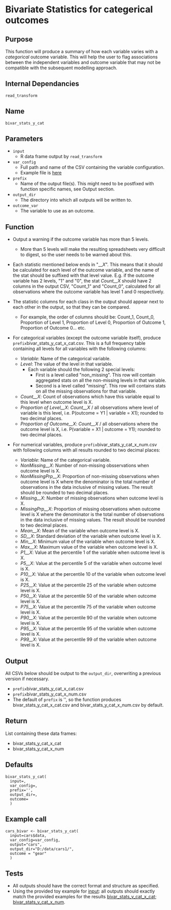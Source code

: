 # Bivariate Statistics for categerical outcomes

## Purpose
This function will produce a summary of how each variable varies with a _categorical_ outcome variable. This will help the user to flag associations between the independent variables and outcome variable that may not be compatible with the subsequent modelling approach.

## Internal Dependancies
`read_transform`

## Name
`bivar_stats_y_cat`

## Parameters
* `input`
  * R data frame output by `read_transform`
* `var_config`
  * Full path and name of the CSV containing the variable configuration.
  * Example file is [here](../example_metadata_files/var_config.csv)
* `prefix`
  * Name of the output file(s). This might need to be postfixed with function specific names, see Output section.
* `output_dir`
  * The directory into which all outputs will be written to.
* `outcome_var`
  * The variable to use as an outcome.

## Function
* Output a warning if the outcome variable has more than 5 levels.
  * More than 5 levels will make the resulting spreadsheets very difficult to digest, so the user needs to be warned about this.
* Each statistic mentioned below ends in "_\__X_". This means that it should be calculated for each level of the outcome variable, and the name of the stat should be suffixed with that level value. E.g. if the outcome variable has 2 levels, "1" and "0", the stat _Count__X_ should have 2 columns in the output CSV, "Count_1" and "Count_0", calculated for all observations where the outcome variable has level 1 and 0 respectively.
* The statistic columns for each class in the output should appear next to each other in the output, so that they can be compared.
  * For example, the order of columns should be: Count_1, Count_0, Proportion of Level 1, Proportion of Level 0, Proportion of Outcome 1, Proportion of Outcome 0... etc. 
* For categorical variables (except the outcome variable itself), produce `prefix`bivar_stats_y_cat_x_cat.csv. This is a full frequency table containing all levels for all variables with the following columns:
  * _Variable_: Name of the categorical variable.
  * _Level_: The value of the level in that variable.
    * Each variable should the following 2 special levels:
      * First is a level called "non_missing". This row will contain aggregated stats on all the non-missing levels in that variable.
      * Second is a level called "missing". This row will contains stats on all the missing observations for that variable.
  * _Count__X_: Count of observations which have this variable equal to this level when outcome level is X.
  * _Proportion of Level__X_: _Count__X_ / all observations where level of variable is this level, i.e. P(outcome = Y1 | variable = X1); rounded to two decimal places.
  * _Proportion of Outcome__X_: _Count__X_ / all observations where the outcome level is X, i.e. P(variable = X1 | outcome = Y1); rounded to two decimal places.

* For numerical variables, produce  `prefix`bivar_stats_y_cat_x_num.csv with following columns with all results rounded to two decimal places:
  * _Variable_: Name of the categorical variable.
  * _NonMissing__X_: Number of non-missing obsservations when outcome level is X.
  * _NonMissingPrp__X_: Proportion of non-missing observations when outcome level is X where the denominator is the total number of observations in the data inclusive of missing values. The result should be rounded to two decimal places.
  * _Missing__X_: Number of missing observations when outcome level is X.
  * _MissingPrp__X_: Proportion of missing observations when outcome level is X where the denominator is the total number of observations in the data inclusive of missing values. The result should be rounded to two decimal places.
  * _Mean__X_: Mean of the variable when outcome level is X.
  * _SD__X_: Standard deviation of the variable when outcome level is X.
  * _Min__X_: Minimum value of the variable when outcome level is X.
  * _Max__X_: Maximum value of the variable when outcome level is X.
  * _P1__X_: Value at the percentile 1 of the variable when outcome level is X.
  * _P5__X_: Value at the percentile 5 of the variable when outcome level is X.
  * _P10__X_: Value at the percentile 10 of the variable when outcome level is X.
  * _P25__X_: Value at the percentile 25 of the variable when outcome level is X.
  * _P50__X_: Value at the percentile 50 of the variable when outcome level is X.
  * _P75__X_: Value at the percentile 75 of the variable when outcome level is X.
  * _P90__X_: Value at the percentile 90 of the variable when outcome level is X.
  * _P95__X_: Value at the percentile 95 of the variable when outcome level is X.
  * _P99__X_: Value at the percentile 99 of the variable when outcome level is X.

## Output
All CSVs below should be output to the `output_dir`, overwriting a previous version if necessary.
* `prefix`bivar_stats_y_cat_x_cat.csv
* `prefix`bivar_stats_y_cat_x_num.csv
* The default of `prefix` is '', so the function produces bivar_stats_y_cat_x_cat.csv and bivar_stats_y_cat_x_num.csv by default.

## Return
List containing these data frames:
* bivar_stats_y_cat_x_cat
* bivar_stats_y_cat_x_num

## Defaults
```
bivar_stats_y_cat(
  input=,
  var_config=,
  prefix='',
  output_dir=,
  outcome=
  )  
```

## Example call
```
cars_bivar <- bivar_stats_y_cat(
  input=cars$data,
  var_config=var_config,
  output="cars",
  output_dir="D:/data/cars1/",
  outcome = "gear"
  )
```

## Tests
* All outputs should have the correct format and structure as specified.
* Using the provided toy example for [input](./example_data/mtcars.csv): all outputs should exactly match the provided examples for the results [bivar_stats_y_cat_x_cat](./example_output_csvs/bivar_stats_y_cat_x_cat.csv);
[bivar_stats_y_cat_x_num](./example_output_csvs/bivar_stats_y_cat_x_num.csv).
